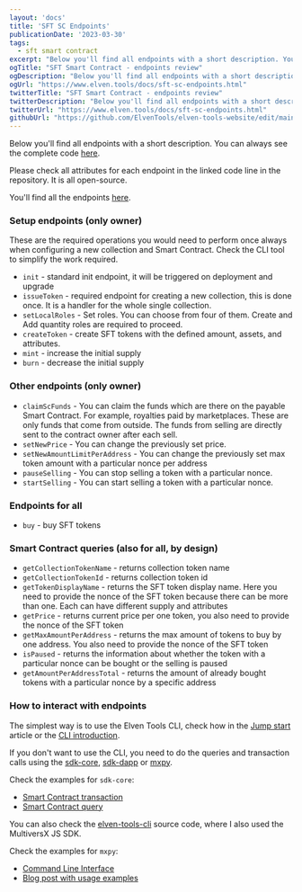 ```yaml
---
layout: 'docs'
title: 'SFT SC Endpoints'
publicationDate: '2023-03-30'
tags:
  - sft smart contract
excerpt: "Below you'll find all endpoints with a short description. You can always see the complete code."
ogTitle: "SFT Smart Contract - endpoints review"
ogDescription: "Below you'll find all endpoints with a short description. You can always see the complete code."
ogUrl: "https://www.elven.tools/docs/sft-sc-endpoints.html"
twitterTitle: "SFT Smart Contract - endpoints review"
twitterDescription: "Below you'll find all endpoints with a short description. You can always see the complete code."
twitterUrl: "https://www.elven.tools/docs/sft-sc-endpoints.html"
githubUrl: "https://github.com/ElvenTools/elven-tools-website/edit/main/src/docs/sft-sc-endpoints.md"
---
```


Below you'll find all endpoints with a short description. You can always see the complete code [here](https://github.com/ElvenTools/elven-tools-sft-minter-sc).

Please check all attributes for each endpoint in the linked code line in the repository. It is all open-source.

You'll find all the endpoints [here](https://github.com/ElvenTools/elven-tools-sft-minter-sc/tree/main/src).

### Setup endpoints (only owner)

These are the required operations you would need to perform once always when configuring a new collection and Smart Contract. Check the CLI tool to simplify the work required.

- `init` - standard init endpoint, it will be triggered on deployment and upgrade
- `issueToken` - required endpoint for creating a new collection, this is done once. It is a handler for the whole single collection.
- `setLocalRoles` - Set roles. You can choose from four of them. Create and Add quantity roles are required to proceed.
- `createToken` - create SFT tokens with the defined amount, assets, and attributes.
- `mint` - increase the initial supply
- `burn` - decrease the initial supply

### Other endpoints (only owner)

- `claimScFunds` - You can claim the funds which are there on the payable Smart Contract. For example, royalties paid by marketplaces. These are only funds that come from outside. The funds from selling are directly sent to the contract owner after each sell.
- `setNewPrice` - You can change the previously set price.
- `setNewAmountLimitPerAddress` - You can change the previously set max token amount with a particular nonce per address
- `pauseSelling` - You can stop selling a token with a particular nonce.
- `startSelling` - You can start selling a token with a particular nonce.

### Endpoints for all

- `buy` - buy SFT tokens

### Smart Contract queries (also for all, by design)

- `getCollectionTokenName` - returns collection token name
- `getCollectionTokenId` - returns collection token id
- `getTokenDisplayName` - returns the SFT token display name. Here you need to provide the nonce of the SFT token because there can be more than one. Each can have different supply and attributes
- `getPrice` - returns current price per one token, you also need to provide the nonce of the SFT token
- `getMaxAmountPerAddress` - returns the max amount of tokens to buy by one address. You also need to provide the nonce of the SFT token
- `isPaused` - returns the information about whether the token with a particular nonce can be bought or the selling is paused
- `getAmountPerAddressTotal` - returns the amount of already bought tokens with a particular nonce by a specific address

### How to interact with endpoints

The simplest way is to use the Elven Tools CLI, check how in the [Jump start](/docs/jump-start.html) article or the [CLI introduction](/docs/cli-introduction.html).

If you don't want to use the CLI, you need to do the queries and transaction calls using the [sdk-core](https://github.com/multiversx/mx-sdk-js-core), [sdk-dapp](https://github.com/multiversx/mx-sdk-dapp) or [mxpy](https://github.com/multiversx/mx-sdk-py-cli/blob/main/CLI.md).

Check the examples for `sdk-core`:

- [Smart Contract transaction](https://docs.multiversx.com/sdk-and-tools/sdk-js/sdk-js-cookbook#contract-interactions) 
- [Smart Contract query](https://docs.multiversx.com/sdk-and-tools/sdk-js/sdk-js-cookbook#contract-queries)

You can also check the [elven-tools-cli](https://github.com/ElvenTools/elven-tools-cli) source code, where I also used the MultiversX JS SDK.

Check the examples for `mxpy`:

- [Command Line Interface](https://github.com/multiversx/mx-sdk-py-cli/blob/main/CLI.md) 
- [Blog post with usage examples](https://www.julian.io/articles/multiversx-smart-contracts.html)
